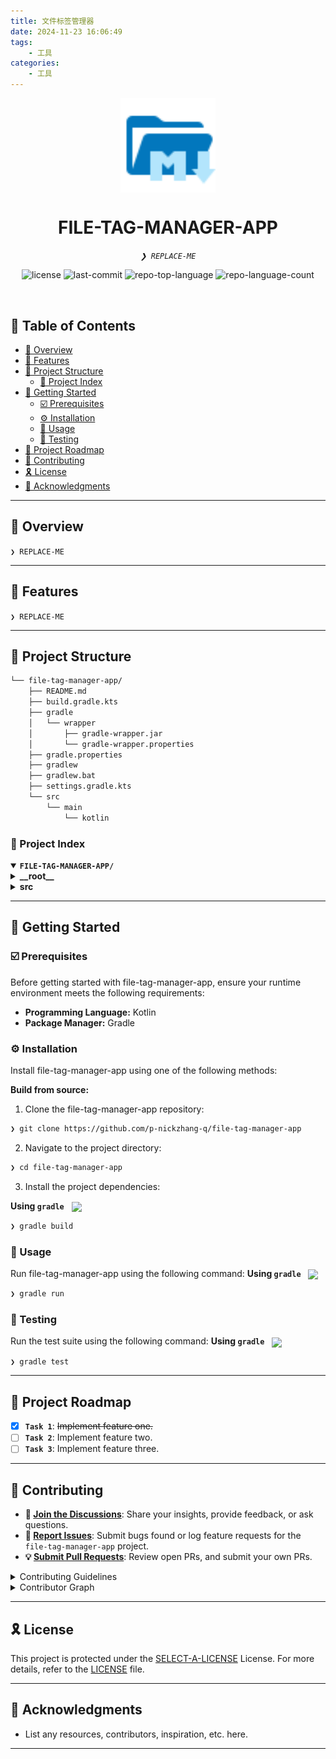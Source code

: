 ```yaml
---
title: 文件标签管理器
date: 2024-11-23 16:06:49
tags: 
    - 工具
categories: 
    - 工具
---
```


<p align="center">
    <img src="https://raw.githubusercontent.com/PKief/vscode-material-icon-theme/ec559a9f6bfd399b82bb44393651661b08aaf7ba/icons/folder-markdown-open.svg" align="center" width="30%">
</p>
<p align="center"><h1 align="center">FILE-TAG-MANAGER-APP</h1></p>
<p align="center">
	<em><code>❯ REPLACE-ME</code></em>
</p>
<p align="center">
	<img src="https://img.shields.io/github/license/p-nickzhang-q/file-tag-manager-app?style=default&logo=opensourceinitiative&logoColor=white&color=0080ff" alt="license">
	<img src="https://img.shields.io/github/last-commit/p-nickzhang-q/file-tag-manager-app?style=default&logo=git&logoColor=white&color=0080ff" alt="last-commit">
	<img src="https://img.shields.io/github/languages/top/p-nickzhang-q/file-tag-manager-app?style=default&color=0080ff" alt="repo-top-language">
	<img src="https://img.shields.io/github/languages/count/p-nickzhang-q/file-tag-manager-app?style=default&color=0080ff" alt="repo-language-count">
</p>
<p align="center"><!-- default option, no dependency badges. -->
</p>
<p align="center">
	<!-- default option, no dependency badges. -->
</p>
<br>

## 🔗 Table of Contents

- [📍 Overview](#-overview)
- [👾 Features](#-features)
- [📁 Project Structure](#-project-structure)
    - [📂 Project Index](#-project-index)
- [🚀 Getting Started](#-getting-started)
    - [☑️ Prerequisites](#-prerequisites)
    - [⚙️ Installation](#-installation)
    - [🤖 Usage](#🤖-usage)
    - [🧪 Testing](#🧪-testing)
- [📌 Project Roadmap](#-project-roadmap)
- [🔰 Contributing](#-contributing)
- [🎗 License](#-license)
- [🙌 Acknowledgments](#-acknowledgments)

---

## 📍 Overview

<code>❯ REPLACE-ME</code>

---

## 👾 Features

<code>❯ REPLACE-ME</code>

---

## 📁 Project Structure

```sh
└── file-tag-manager-app/
    ├── README.md
    ├── build.gradle.kts
    ├── gradle
    │   └── wrapper
    │       ├── gradle-wrapper.jar
    │       └── gradle-wrapper.properties
    ├── gradle.properties
    ├── gradlew
    ├── gradlew.bat
    ├── settings.gradle.kts
    └── src
        └── main
            └── kotlin
```


### 📂 Project Index
<details open>
	<summary><b><code>FILE-TAG-MANAGER-APP/</code></b></summary>
	<details> <!-- __root__ Submodule -->
		<summary><b>__root__</b></summary>
		<blockquote>
			<table>
			<tr>
				<td><b><a href='https://github.com/p-nickzhang-q/file-tag-manager-app/blob/master/gradlew.bat'>gradlew.bat</a></b></td>
				<td><code>❯ REPLACE-ME</code></td>
			</tr>
			<tr>
				<td><b><a href='https://github.com/p-nickzhang-q/file-tag-manager-app/blob/master/build.gradle.kts'>build.gradle.kts</a></b></td>
				<td><code>❯ REPLACE-ME</code></td>
			</tr>
			<tr>
				<td><b><a href='https://github.com/p-nickzhang-q/file-tag-manager-app/blob/master/settings.gradle.kts'>settings.gradle.kts</a></b></td>
				<td><code>❯ REPLACE-ME</code></td>
			</tr>
			</table>
		</blockquote>
	</details>
	<details> <!-- src Submodule -->
		<summary><b>src</b></summary>
		<blockquote>
			<details>
				<summary><b>main</b></summary>
				<blockquote>
					<details>
						<summary><b>kotlin</b></summary>
						<blockquote>
							<table>
							<tr>
								<td><b><a href='https://github.com/p-nickzhang-q/file-tag-manager-app/blob/master/src/main/kotlin/Common.kt'>Common.kt</a></b></td>
								<td><code>❯ REPLACE-ME</code></td>
							</tr>
							<tr>
								<td><b><a href='https://github.com/p-nickzhang-q/file-tag-manager-app/blob/master/src/main/kotlin/Db.kt'>Db.kt</a></b></td>
								<td><code>❯ REPLACE-ME</code></td>
							</tr>
							<tr>
								<td><b><a href='https://github.com/p-nickzhang-q/file-tag-manager-app/blob/master/src/main/kotlin/TagManager.kt'>TagManager.kt</a></b></td>
								<td><code>❯ REPLACE-ME</code></td>
							</tr>
							<tr>
								<td><b><a href='https://github.com/p-nickzhang-q/file-tag-manager-app/blob/master/src/main/kotlin/Context.kt'>Context.kt</a></b></td>
								<td><code>❯ REPLACE-ME</code></td>
							</tr>
							<tr>
								<td><b><a href='https://github.com/p-nickzhang-q/file-tag-manager-app/blob/master/src/main/kotlin/FileTagMain.kt'>FileTagMain.kt</a></b></td>
								<td><code>❯ REPLACE-ME</code></td>
							</tr>
							</table>
						</blockquote>
					</details>
				</blockquote>
			</details>
		</blockquote>
	</details>
</details>

---
## 🚀 Getting Started

### ☑️ Prerequisites

Before getting started with file-tag-manager-app, ensure your runtime environment meets the following requirements:

- **Programming Language:** Kotlin
- **Package Manager:** Gradle


### ⚙️ Installation

Install file-tag-manager-app using one of the following methods:

**Build from source:**

1. Clone the file-tag-manager-app repository:
```sh
❯ git clone https://github.com/p-nickzhang-q/file-tag-manager-app
```

2. Navigate to the project directory:
```sh
❯ cd file-tag-manager-app
```

3. Install the project dependencies:


**Using `gradle`** &nbsp; [<img align="center" src="https://img.shields.io/badge/Kotlin-0095D5.svg?style={badge_style}&logo=kotlin&logoColor=white" />](https://kotlinlang.org/)

```sh
❯ gradle build
```




### 🤖 Usage
Run file-tag-manager-app using the following command:
**Using `gradle`** &nbsp; [<img align="center" src="https://img.shields.io/badge/Kotlin-0095D5.svg?style={badge_style}&logo=kotlin&logoColor=white" />](https://kotlinlang.org/)

```sh
❯ gradle run
```


### 🧪 Testing
Run the test suite using the following command:
**Using `gradle`** &nbsp; [<img align="center" src="https://img.shields.io/badge/Kotlin-0095D5.svg?style={badge_style}&logo=kotlin&logoColor=white" />](https://kotlinlang.org/)

```sh
❯ gradle test
```


---
## 📌 Project Roadmap

- [X] **`Task 1`**: <strike>Implement feature one.</strike>
- [ ] **`Task 2`**: Implement feature two.
- [ ] **`Task 3`**: Implement feature three.

---

## 🔰 Contributing

- **💬 [Join the Discussions](https://github.com/p-nickzhang-q/file-tag-manager-app/discussions)**: Share your insights, provide feedback, or ask questions.
- **🐛 [Report Issues](https://github.com/p-nickzhang-q/file-tag-manager-app/issues)**: Submit bugs found or log feature requests for the `file-tag-manager-app` project.
- **💡 [Submit Pull Requests](https://github.com/p-nickzhang-q/file-tag-manager-app/blob/main/CONTRIBUTING.md)**: Review open PRs, and submit your own PRs.

<details closed>
<summary>Contributing Guidelines</summary>

1. **Fork the Repository**: Start by forking the project repository to your github account.
2. **Clone Locally**: Clone the forked repository to your local machine using a git client.
   ```sh
   git clone https://github.com/p-nickzhang-q/file-tag-manager-app
   ```
3. **Create a New Branch**: Always work on a new branch, giving it a descriptive name.
   ```sh
   git checkout -b new-feature-x
   ```
4. **Make Your Changes**: Develop and test your changes locally.
5. **Commit Your Changes**: Commit with a clear message describing your updates.
   ```sh
   git commit -m 'Implemented new feature x.'
   ```
6. **Push to github**: Push the changes to your forked repository.
   ```sh
   git push origin new-feature-x
   ```
7. **Submit a Pull Request**: Create a PR against the original project repository. Clearly describe the changes and their motivations.
8. **Review**: Once your PR is reviewed and approved, it will be merged into the main branch. Congratulations on your contribution!
</details>

<details closed>
<summary>Contributor Graph</summary>
<br>
<p align="left">
   <a href="https://github.com{/p-nickzhang-q/file-tag-manager-app/}graphs/contributors">
      <img src="https://contrib.rocks/image?repo=p-nickzhang-q/file-tag-manager-app">
   </a>
</p>
</details>

---

## 🎗 License

This project is protected under the [SELECT-A-LICENSE](https://choosealicense.com/licenses) License. For more details, refer to the [LICENSE](https://choosealicense.com/licenses/) file.

---

## 🙌 Acknowledgments

- List any resources, contributors, inspiration, etc. here.

---